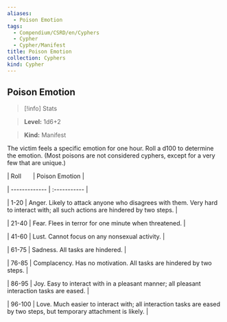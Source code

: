 ```yaml
---
aliases:
  - Poison Emotion
tags:
  - Compendium/CSRD/en/Cyphers
  - Cypher
  - Cypher/Manifest
title: Poison Emotion
collection: Cyphers
kind: Cypher
---
```

## Poison Emotion    
>[!info] Stats    
> **Level:** 1d6+2    
> **Kind:** Manifest  
    
The victim feels a specific emotion for one hour. Roll a d100 to determine the emotion. (Most poisons are not considered cyphers, except for a very few that are unique.)    
  
|  Roll &nbsp; &nbsp; &nbsp; | Poison Emotion  |    
| ------------- | :----------- |    
| 1-20 | Anger. Likely to attack anyone who disagrees with them. Very hard to interact with; all such actions are hindered by two steps. |    
| 21-40 | Fear. Flees in terror for one minute when threatened. |    
| 41-60 | Lust. Cannot focus on any nonsexual activity. |    
| 61-75 | Sadness. All tasks are hindered. |    
| 76-85 | Complacency. Has no motivation. All tasks are hindered by two steps. |    
| 86-95 | Joy. Easy to interact with in a pleasant manner; all pleasant interaction tasks are eased. |    
| 96-100 | Love. Much easier to interact with; all interaction tasks are eased by two steps, but temporary attachment is likely. |